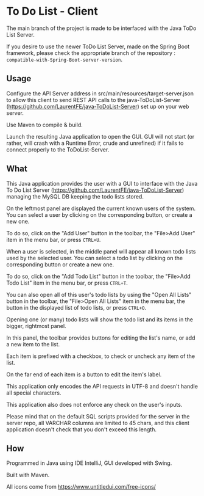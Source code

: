 # To Do List - Client

The main branch of the project is made to be interfaced with the Java ToDo List Server.

If you desire to use the newer ToDo List Server, made on the Spring Boot framework, please check the appropriate branch
of the repository : `compatible-with-Spring-Boot-server-version`.

## Usage

Configure the API Server address in src/main/resources/target-server.json to allow this client to send REST API calls 
to the java-ToDoList-Server (https://github.com/LaurentFE/java-ToDoList-Server) set up on your web server.

Use Maven to compile & build.

Launch the resulting Java application to open the GUI. 
GUI will not start (or rather, will crash with a Runtime Error, crude and unrefined) if it fails to connect properly to the ToDoList-Server.

## What

This Java application provides the user with a GUI to interface with the Java To Do List Server
(https://github.com/LaurentFE/java-ToDoList-Server) managing the MySQL DB keeping the todo lists stored.

On the leftmost panel are displayed the current known users of the system. You can select a user by clicking on the 
corresponding button, or create a new one. 

To do so, click on the "Add User" button in the toolbar, the "File>Add User" item in the menu bar, or press `CTRL+U`.

When a user is selected, in the middle panel will appear all known todo lists used by the selected user. You can select
 a todo list by clicking on the corresponding button or create a new one. 

To do so, click on the "Add Todo List" button in the toolbar, the "File>Add Todo List" item in the menu bar, or press 
`CTRL+T`. 

You can also open all of this user's todo lists by using the "Open All Lists" button in the toolbar, the "File>Open All 
Lists" item in the menu bar, the button in the displayed list of todo lists, or press `CTRL+O`.

Opening one (or many) todo lists will show the todo list and its items in the bigger, rightmost panel. 

In this panel, the toolbar provides buttons for editing the list's name, or add a new item to the list. 

Each item is prefixed with a checkbox, to check or uncheck any item of the list.

On the far end of each item is a button to edit the item's label.

This application only encodes the API requests in UTF-8 and doesn't handle all special characters.

This application also does not enforce any check on the user's inputs.

Please mind that on the default SQL scripts provided for the server in the server repo, all VARCHAR columns are limited
to 45 chars, and this client application doesn't check that you don't exceed this length.


## How

Programmed in Java using IDE IntelliJ, GUI developed with Swing.

Built with Maven.

All icons come from https://www.untitledui.com/free-icons/
